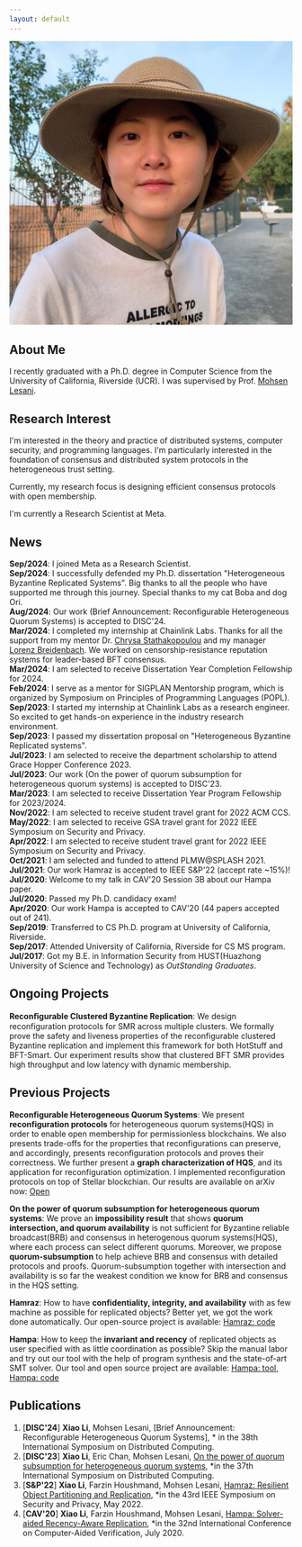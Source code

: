 ```yaml
---
layout: default
---
```

<img class="profile-picture" src="XiaoLiPic.JPG">

## About Me

I recently graduated with a Ph.D. degree in Computer Science from the University of California, Riverside (UCR). I was supervised by Prof. [Mohsen Lesani](https://mohsenlesani.github.io/). 

## Research Interest

I'm interested in the theory and practice of distributed systems, computer security, and programming languages. I'm particularly interested in the foundation of consensus and distributed system protocols in the heterogeneous trust setting. 

Currently, my research focus is designing efficient consensus protocols with open membership.

I'm currently a Research Scientist at Meta.

## News
**Sep/2024**:  I joined Meta as a Research Scientist.  
**Sep/2024**:  I successfully defended my Ph.D. dissertation "Heterogeneous Byzantine Replicated Systems". Big thanks to all the people who have supported me through this journey. Special thanks to my cat Boba and dog Ori.    
**Aug/2024**:  Our work (Brief Announcement: Reconfigurable Heterogeneous Quorum Systems) is accepted to DISC'24.  
**Mar/2024**:  I completed my internship at Chainlink Labs. Thanks for all the support from my mentor Dr. [Chrysa Stathakopoulou](https://chainlinklabs.com/research) and my manager [Lorenz Breidenbach](https://chainlinklabs.com/research). We worked on censorship-resistance reputation systems for leader-based BFT consensus.     
**Mar/2024**:  I am selected to receive Dissertation Year Completion Fellowship for 2024.       
**Feb/2024**:  I serve as a mentor for SIGPLAN Mentorship program, which is organized by Symposium on Principles of Programming Languages (POPL).      
**Sep/2023**: I started my internship at Chainlink Labs as a research engineer. So excited to get hands-on experience in the industry research environment.        
**Sep/2023**: I passed my dissertation proposal on "Heterogeneous Byzantine Replicated systems".         
**Jul/2023**: I am selected to receive the department scholarship to attend Grace Hopper Conference 2023.    
**Jul/2023**:  Our work (On the power of quorum subsumption for heterogeneous quorum systems) is accepted to DISC'23.   
**Mar/2023**:  I am selected to receive Dissertation Year Program Fellowship for 2023/2024.  
**Nov/2022**:  I am selected to receive student travel grant for 2022 ACM CCS.  
**May/2022**:  I am selected to receive GSA travel grant for 2022 IEEE Symposium on Security and Privacy.  
**Apr/2022**:  I am selected to receive student travel grant for 2022 IEEE Symposium on Security and Privacy.  
**Oct/2021**:  I am selected and funded to attend PLMW@SPLASH 2021.  
**Jul/2021**:  Our work Hamraz is accepted to IEEE S&P'22 (accept rate ~15%)!  
**Jul/2020**:  Welcome to my talk in CAV'20 Session 3B about our Hampa paper.     
**Jul/2020**:  Passed my Ph.D. candidacy exam!     
**Apr/2020**:  Our work Hampa is accepted to CAV'20 (44 papers accepted out of 241).    
**Sep/2019**:  Transferred to CS Ph.D. program at University of California, Riverside.    
**Sep/2017**:  Attended University of California, Riverside for CS MS program.    
**Jul/2017**:  Got my B.E. in Information Security from HUST(Huazhong University of Science and Technology) as *OutStanding Graduates*.    

## Ongoing Projects

**Reconﬁgurable Clustered Byzantine Replication**: We design reconfiguration protocols for SMR across multiple clusters. We formally prove the safety and liveness properties of the reconfigurable clustered Byzantine replication and implement this framework for both HotStuff and BFT-Smart. Our experiment results show that clustered BFT SMR provides high throughput and low latency with dynamic membership.


## Previous Projects

**Reconfigurable Heterogeneous Quorum Systems**:  We present **reconfiguration protocols** for heterogeneous quorum systems(HQS) in order to enable open membership for permissionless blockchains. We also presents trade-offs for the properties that reconfigurations can preserve, and accordingly, presents reconfiguration protocols and proves their correctness. We further present a **graph characterization of HQS**, and its application for reconfiguration optimization. I implemented reconfiguration protocols on top of Stellar blockchian. Our results are available on arXiv now: [Open](https://arxiv.org/abs/2304.02156)

**On the power of quorum subsumption for heterogeneous quorum systems**:  We prove an **impossibility result** that shows **quorum intersection, and quorum availability** is not sufficient for Byzantine reliable broadcast(BRB) and consensus in heterogenous quorum systems(HQS), where each process can select different quorums. Moreover, we propose **quorum-subsumption** to help achieve BRB and consensus with detailed protocols and proofs. Quorum-subsumption together with intersection and availability is so far the weakest condition we know for BRB and consensus in the HQS setting.

**Hamraz**:  How to have **confidentiality, integrity, and availability** with as few machine as possible for replicated objects? Better yet, we got the work done automatically. Our open-source project is available: [Hamraz: code](https://github.com/XiaoLi0614/Secure_Partition.git)

**Hampa**:  How to keep the **invariant and recency** of replicated objects as user specified with as little coordination as possible? Skip the manual labor and try out our tool with the help of program synthesis and the state-of-art SMT solver. Our tool and open source project are available: [Hampa: tool](https://github.com/XiaoLi0614/HampaAE), [Hampa: code](https://github.com/XiaoLi0614/CVCAutomation)

## Publications
1. [**DISC'24**] **Xiao Li**, Mohsen Lesani, [Brief Announcement: Reconfigurable Heterogeneous Quorum Systems], * in the 38th International Symposium on Distributed Computing.
2. [**DISC'23**] **Xiao Li**, Eric Chan, Mohsen Lesani, [On the power of quorum subsumption for heterogeneous quorum systems](https://drops.dagstuhl.de/entities/document/10.4230/LIPIcs.DISC.2023.28), *in the 37th International Symposium on Distributed Computing.
3. [**S&P'22**] **Xiao Li**, Farzin Houshmand, Mohsen Lesani, [Hamraz: Resilient Object Partitioning and Replication](https://ieeexplore.ieee.org/abstract/document/9833661), *in the 43rd IEEE Symposium on Security and Privacy, May 2022.
4. [**CAV'20**] **Xiao Li**, Farzin Houshmand, Mohsen Lesani, [Hampa: Solver-aided Recency-Aware Replication](https://link.springer.com/chapter/10.1007/978-3-030-53288-8_16), *in the 32nd International Conference on Computer-Aided Verification, July 2020.
